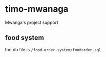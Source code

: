 # timo-mwanaga
Mwanga's project support

## food system
the db file is ```/food-order-system/foodorder.sql```